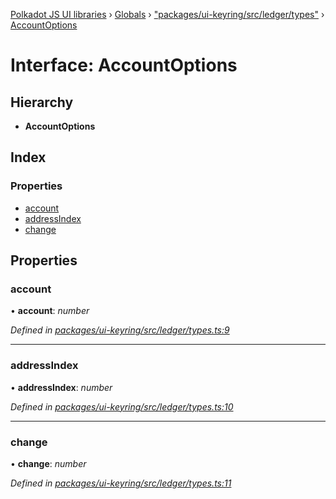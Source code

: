 [Polkadot JS UI libraries](../README.md) › [Globals](../globals.md) › ["packages/ui-keyring/src/ledger/types"](../modules/_packages_ui_keyring_src_ledger_types_.md) › [AccountOptions](_packages_ui_keyring_src_ledger_types_.accountoptions.md)

# Interface: AccountOptions

## Hierarchy

* **AccountOptions**

## Index

### Properties

* [account](_packages_ui_keyring_src_ledger_types_.accountoptions.md#account)
* [addressIndex](_packages_ui_keyring_src_ledger_types_.accountoptions.md#addressindex)
* [change](_packages_ui_keyring_src_ledger_types_.accountoptions.md#change)

## Properties

###  account

• **account**: *number*

*Defined in [packages/ui-keyring/src/ledger/types.ts:9](https://github.com/polkadot-js/ui/blob/723641ac/packages/ui-keyring/src/ledger/types.ts#L9)*

___

###  addressIndex

• **addressIndex**: *number*

*Defined in [packages/ui-keyring/src/ledger/types.ts:10](https://github.com/polkadot-js/ui/blob/723641ac/packages/ui-keyring/src/ledger/types.ts#L10)*

___

###  change

• **change**: *number*

*Defined in [packages/ui-keyring/src/ledger/types.ts:11](https://github.com/polkadot-js/ui/blob/723641ac/packages/ui-keyring/src/ledger/types.ts#L11)*
